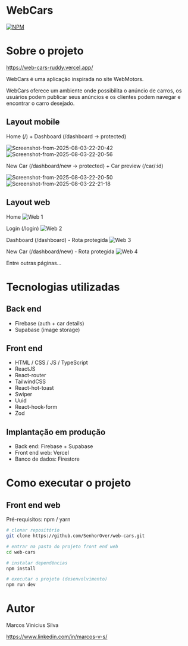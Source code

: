 # WebCars

[![NPM](https://img.shields.io/npm/l/react)](https://github.com/SenhorOver/web-cars/blob/master/LICENSE)

# Sobre o projeto

https://web-cars-ruddy.vercel.app/

WebCars é uma aplicação inspirada no site WebMotors.

WebCars oferece um ambiente onde possibilita o anúncio de carros, os usuários podem publicar seus anúncios e os clientes podem navegar e encontrar o carro desejado.

## Layout mobile

Home (/) + Dashboard (/dashboard -> protected)

<img src="https://i.ibb.co/ymrgbpYY/Screenshot-from-2025-08-03-22-20-42.png" alt="Screenshot-from-2025-08-03-22-20-42" border="0" /> <img src="https://i.ibb.co/pBYxwb3z/Screenshot-from-2025-08-03-22-20-56.png" alt="Screenshot-from-2025-08-03-22-20-56" border="0" />

New Car (/dashboard/new -> protected) + Car preview (/car/:id)

<img src="https://i.ibb.co/yn15FpVc/Screenshot-from-2025-08-03-22-20-50.png" alt="Screenshot-from-2025-08-03-22-20-50" border="0" /> <img src="https://i.ibb.co/996sVv4D/Screenshot-from-2025-08-03-22-21-18.png" alt="Screenshot-from-2025-08-03-22-21-18" border="0" />

## Layout web

Home
![Web 1](https://i.ibb.co/fJvfw9f/Screenshot-from-2025-08-03-22-19-31.png)

Login (/login)
![Web 2](https://i.ibb.co/N6hK5m1F/Screenshot-from-2025-08-03-22-19-49.png)

Dashboard (/dashboard) - Rota protegida
![Web 3](https://i.ibb.co/W434VLY9/Screenshot-from-2025-08-03-22-20-03.png)

New Car (/dashboard/new) - Rota protegida
![Web 4](https://i.ibb.co/27VXphLL/Screenshot-from-2025-08-03-22-20-07.png)

Entre outras páginas...

# Tecnologias utilizadas

## Back end

- Firebase (auth + car details)
- Supabase (image storage)

## Front end

- HTML / CSS / JS / TypeScript
- ReactJS
- React-router
- TailwindCSS
- React-hot-toast
- Swiper
- Uuid
- React-hook-form
- Zod

## Implantação em produção

- Back end: Firebase + Supabase
- Front end web: Vercel
- Banco de dados: Firestore

# Como executar o projeto

## Front end web

Pré-requisitos: npm / yarn

```bash
# clonar repositório
git clone https://github.com/SenhorOver/web-cars.git

# entrar na pasta do projeto front end web
cd web-cars

# instalar dependências
npm install

# executar o projeto (desenvolvimento)
npm run dev
```

# Autor

Marcos Vinicius Silva

https://www.linkedin.com/in/marcos-v-s/
